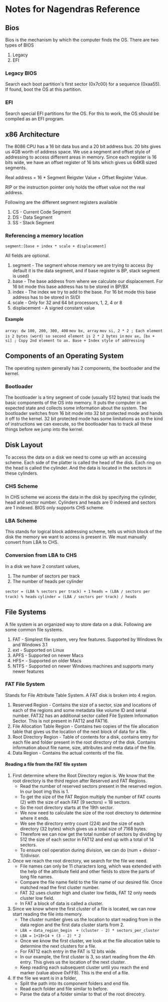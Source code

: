 # Notes for Nagendras Reference
## Bios
Bios is the mechanism by which the computer finds the OS. There are two types of BIOS
1. Legacy
2. EFI

### Legacy BIOS
Search each boot partition's first sector (0x7c00)  for a sequence (0xaa55). If found, boot the OS at this partition.

### EFI
Search special EFI partitions for the OS. For this to work, the OS should be compiled as an EFI program.

## x86 Architecture
The 8086 CPU has a 16 bit data bus and a 20 bit address bus. 20 bits gives us 4GB worth of address space.
We use a segment and offset style of addressing to access different areas in memory.
Since each register is 16 bits wide, we have an offset register of 16 bits which gives us 64KB sized segments.

Real address = 16 * Segment Reigster Value + Offset Register Value.

RIP or the instruction pointer only holds the offset value not the real address.

Following are the different segment registers available

1. CS - Current Code Segment
2. DS - Data Segment
3. SS - Stack Segment

### Referencing a memory location
`segment:[base + index * scale + displacement]`

All fields are optional.

1. segment - The segment whose memory we are trying to access (by default it is the data segment, and if base register is BP, stack segment is used)
2. base - The base address from where we calculate our displacement. For 16 bit mode this base address has to be stored in BP/BX
3. index - The index we try to add to the base. For 16 bit mode this base address has to be stored in SI/DI
4. scale - Only for 32 and 64 bit processors, 1, 2, 4 or 8
5. displacement - A signed constant value

#### Example
`array: dw 100, 200, 300, 400`
`mov bx, array`
`mov si, 2 * 2 ; Each element is 2 bytes (word) so second element is 2 * 2 bytes in`
`mov ax, [bx + si] ; Copy 2nd element to ax. Base + Index style of addressing`

## Components of an Operating System

The operating system generally has 2 components, the bootloader and the kernel.

### Bootloader

The bootloader is a tiny segment of code (usually 512 bytes) that loads the basic components of the OS into memory.
It puts the computer in an expected state and collects some information about the system. 
The bootloader switches from 16 bit mode into 32 bit protected mode and hands it off to the kernel.
32 bit protected mode has some limitations as to the kind of instructions we can execute, so the bootloader has to track all these things before we jump into the kernel.

## Disk Layout

To access the data on a disk we need to come up with an accessing scheme. Each side of the platter is called the head of the disk. Each ring on the head is called the cylinder. And the data is located in the sectors in these cylinders.

### CHS Scheme

In CHS scheme we access the data in the disk by specifying the cylinder, head and sector number. Cylinders and heads are 0 indexed and sectors are 1 indexed.
BIOS only supports CHS scheme.

### LBA Scheme

This stands for logical block addressing scheme, tells us which block of the disk the memory we want to access is present in. We must manually convert from LBA to CHS.

### Conversion from LBA to CHS

In a disk we have 2 constant values,

1. The number of sectors per track
2. The number of heads per cylinder

`sector = (LBA % sectors per track) + 1`
`heads = (LBA / sectors per track) % heads`
`cylinder = (LBA / sectors per track) / heads`

## File Systems

A file system is an organized way to store data on a disk. Following are some common file systems.

1. FAT - Simplest file system, very few features. Supported by Windows 9x and Windows 3.1
2. ext - Supported on Linux
3. APFS - Supported on newer Macs
3. HFS+ - Supported on older Macs
4. NTFS - Supported on newer Windows machines and supports many newer features

### FAT File System

Stands for File Attribute Table System. A FAT disk is broken into 4 region.

1. Reserved Region - Contains the size of a sector, size and locations of each of the regions and some metadata like volume ID and serial number. FAT32 has an additional sector called File System Information Sector. This is not present in FAT12 and FAT16.
2. File Allocation Table Region - Contains two copies of the file allocation table that gives us the location of the next block of data for a file.
3. Root Directory Region - Table of contents for a disk, contains entry for each file and folder present in the root directory of the disk. Contains information about file name, size, attributes and meta data of the file.
4. Data Region - Contains the actual contents of the file.

#### Reading a file from the FAT file system

1. First determine where the Root Directory region is. We know that the root directory is the third region after Reserved and FAT Regions.
    * Read the number of reserved sectors present in the reserved region. In our boot img this is 1.
    * To get the size of the FAT Region multiply the number of FAT counts (2) with the size of each FAT (9 sectors) = 18 sectors.
    * So the root directory starts at the 19th sector.
    * We now need to calculate the size of the root directory to determine where it ends.
    * We see the directory entry count (224) and the size of each directory (32 bytes) which gives us a total size of 7168 bytes.
    * Therefore we can now get the total number of sectors by dividing by 512 the size of each sector in FAT12 and end up with a total of 14 sectors.
    * To ensure ceil operation during division, we can do (num + divisor - 1)/divisor.
2. Once we reach the root directory, we search for the file we need.
    * File names can only be 11 characters long, which was extended with the help of the attribute field and other fields to store the parts of long file names.
    * Compare the file name field to the file name of our desired file. Once matched read the first cluster number.
    * FAT 32 uses cluster high and cluster low fields, FAT 12 only needs cluster low field.
    * In FAT a block of data is called a cluster. 
3. Since we know where the first cluster of a file is located, we can now start reading the file into memory.
    * The cluster number gives us the location to start reading from in the data region and the first data cluster starts from 2.
    * `LBA = data_region_begin  + (cluster - 2) * sectors_per_cluster`
    * `LBA = 1+18+14 + (3 - 2) * 2`
    * Once we know the first cluster, we look at the file allocation table to determine the next clusters for a file.
    * For FAT12 each entry in the FAT is 12 bits wide.
    * In our example, the first cluster is 3, so start reading from the 4th entry. This gives us the location of the next cluster.
    * Keep reading each subsequent cluster until you reach the end marker (value above 0xFF8). This is the end of a file.
4. If the file we want is in a folder,
    * Split the path into its component folders and end file.
    * Read each folder and file similar to before.
    * Parse the data of a folder similar to that of the root direcotry.
